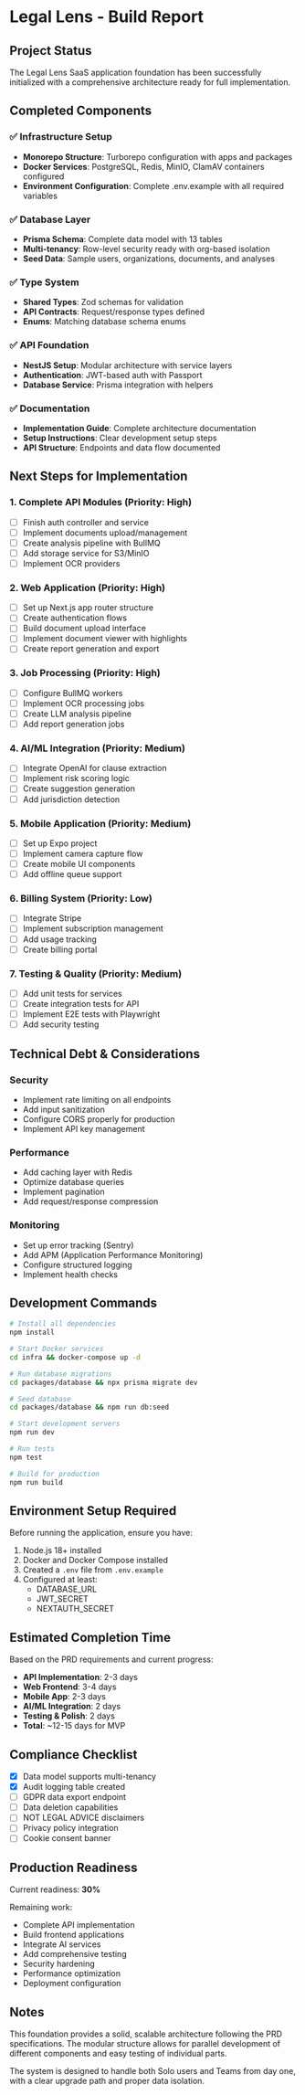 # Legal Lens - Build Report

## Project Status

The Legal Lens SaaS application foundation has been successfully initialized with a comprehensive architecture ready for full implementation.

## Completed Components

### ✅ Infrastructure Setup
- **Monorepo Structure**: Turborepo configuration with apps and packages
- **Docker Services**: PostgreSQL, Redis, MinIO, ClamAV containers configured
- **Environment Configuration**: Complete .env.example with all required variables

### ✅ Database Layer
- **Prisma Schema**: Complete data model with 13 tables
- **Multi-tenancy**: Row-level security ready with org-based isolation
- **Seed Data**: Sample users, organizations, documents, and analyses

### ✅ Type System
- **Shared Types**: Zod schemas for validation
- **API Contracts**: Request/response types defined
- **Enums**: Matching database schema enums

### ✅ API Foundation
- **NestJS Setup**: Modular architecture with service layers
- **Authentication**: JWT-based auth with Passport
- **Database Service**: Prisma integration with helpers

### ✅ Documentation
- **Implementation Guide**: Complete architecture documentation
- **Setup Instructions**: Clear development setup steps
- **API Structure**: Endpoints and data flow documented

## Next Steps for Implementation

### 1. Complete API Modules (Priority: High)
- [ ] Finish auth controller and service
- [ ] Implement documents upload/management
- [ ] Create analysis pipeline with BullMQ
- [ ] Add storage service for S3/MinIO
- [ ] Implement OCR providers

### 2. Web Application (Priority: High)
- [ ] Set up Next.js app router structure
- [ ] Create authentication flows
- [ ] Build document upload interface
- [ ] Implement document viewer with highlights
- [ ] Create report generation and export

### 3. Job Processing (Priority: High)
- [ ] Configure BullMQ workers
- [ ] Implement OCR processing jobs
- [ ] Create LLM analysis pipeline
- [ ] Add report generation jobs

### 4. AI/ML Integration (Priority: Medium)
- [ ] Integrate OpenAI for clause extraction
- [ ] Implement risk scoring logic
- [ ] Create suggestion generation
- [ ] Add jurisdiction detection

### 5. Mobile Application (Priority: Medium)
- [ ] Set up Expo project
- [ ] Implement camera capture flow
- [ ] Create mobile UI components
- [ ] Add offline queue support

### 6. Billing System (Priority: Low)
- [ ] Integrate Stripe
- [ ] Implement subscription management
- [ ] Add usage tracking
- [ ] Create billing portal

### 7. Testing & Quality (Priority: Medium)
- [ ] Add unit tests for services
- [ ] Create integration tests for API
- [ ] Implement E2E tests with Playwright
- [ ] Add security testing

## Technical Debt & Considerations

### Security
- Implement rate limiting on all endpoints
- Add input sanitization
- Configure CORS properly for production
- Implement API key management

### Performance
- Add caching layer with Redis
- Optimize database queries
- Implement pagination
- Add request/response compression

### Monitoring
- Set up error tracking (Sentry)
- Add APM (Application Performance Monitoring)
- Configure structured logging
- Implement health checks

## Development Commands

```bash
# Install all dependencies
npm install

# Start Docker services
cd infra && docker-compose up -d

# Run database migrations
cd packages/database && npx prisma migrate dev

# Seed database
cd packages/database && npm run db:seed

# Start development servers
npm run dev

# Run tests
npm test

# Build for production
npm run build
```

## Environment Setup Required

Before running the application, ensure you have:
1. Node.js 18+ installed
2. Docker and Docker Compose installed
3. Created a `.env` file from `.env.example`
4. Configured at least:
   - DATABASE_URL
   - JWT_SECRET
   - NEXTAUTH_SECRET

## Estimated Completion Time

Based on the PRD requirements and current progress:
- **API Implementation**: 2-3 days
- **Web Frontend**: 3-4 days
- **Mobile App**: 2-3 days
- **AI/ML Integration**: 2 days
- **Testing & Polish**: 2 days
- **Total**: ~12-15 days for MVP

## Compliance Checklist

- [x] Data model supports multi-tenancy
- [x] Audit logging table created
- [ ] GDPR data export endpoint
- [ ] Data deletion capabilities
- [ ] NOT LEGAL ADVICE disclaimers
- [ ] Privacy policy integration
- [ ] Cookie consent banner

## Production Readiness

Current readiness: **30%**

Remaining work:
- Complete API implementation
- Build frontend applications
- Integrate AI services
- Add comprehensive testing
- Security hardening
- Performance optimization
- Deployment configuration

## Notes

This foundation provides a solid, scalable architecture following the PRD specifications. The modular structure allows for parallel development of different components and easy testing of individual parts.

The system is designed to handle both Solo users and Teams from day one, with a clear upgrade path and proper data isolation.